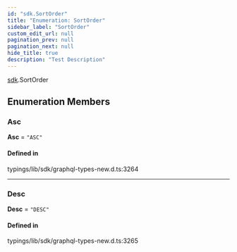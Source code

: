 ```yaml
---
id: "sdk.SortOrder"
title: "Enumeration: SortOrder"
sidebar_label: "SortOrder"
custom_edit_url: null
pagination_prev: null
pagination_next: null
hide_title: true
description: "Test Description"
---
```


[sdk](../modules/sdk.md).SortOrder

## Enumeration Members

### Asc

 **Asc** = ``"ASC"``

#### Defined in

typings/lib/sdk/graphql-types-new.d.ts:3264

___

### Desc

 **Desc** = ``"DESC"``

#### Defined in

typings/lib/sdk/graphql-types-new.d.ts:3265
